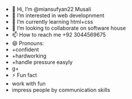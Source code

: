 - 👋 Hi, I’m @miansufyan22 Musali
- 👀 I’m interested in web developnment
- 🌱 I’m currently learning html+css
- 💞️ I’m looking to collaborate on software house
- 📫 How to reach me +92 3044569675
- 😄 Pronouns:
- +confident
- +hardworking
- +handle pressure easyly
- g+
- ⚡ Fun fact
- work with fun
- impress people by communication skills

<!---
miansufyan22/miansufyan22 is a ✨ special ✨ repository because its `README.md` (this file) appears on your GitHub profile.
You can click the Preview link to take a look at your changes.
--->
